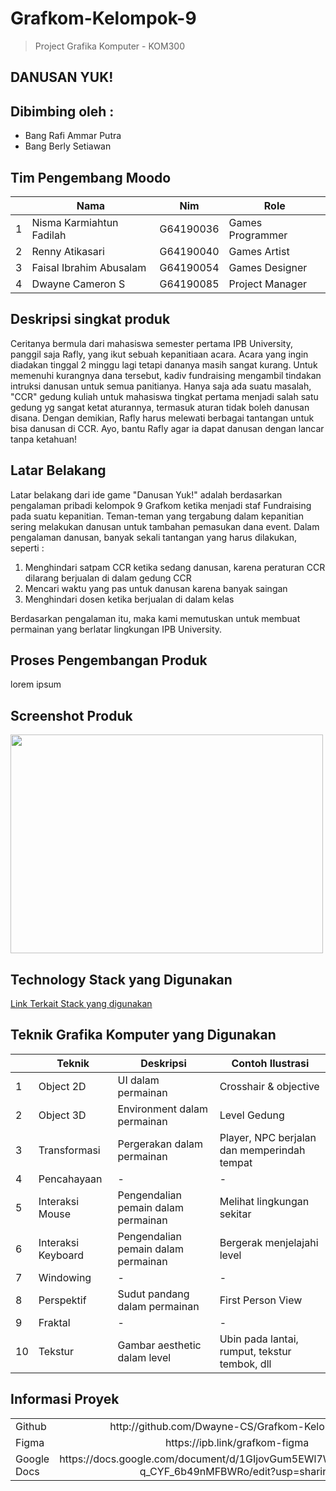 # Grafkom-Kelompok-9
> Project Grafika Komputer - KOM300
## DANUSAN YUK!


## Dibimbing oleh :
- Bang Rafi Ammar Putra
- Bang Berly Setiawan

## Tim Pengembang Moodo
<table>
    <thead>
        <tr>
            <th></th>
            <th>Nama</th>
            <th>Nim</th>
            <th>Role</th>
        </tr>
    </thead>
    <tbody>
        <tr>
            <td>1</td>
            <td>Nisma Karmiahtun Fadilah</td>
            <td>G64190036</td>
            <td>Games Programmer</td>
        </tr>
        <tr>
            <td>2</td>
            <td>Renny Atikasari</td>
            <td>G64190040</td>
            <td>Games Artist</td>
        </tr>
        <tr>
            <td>3</td>
            <td>Faisal Ibrahim Abusalam</td>
            <td>G64190054</td>
            <td>Games Designer</td>
        </tr>
                <tr>
            <td>4</td>
            <td>Dwayne Cameron S</td>
            <td>G64190085</td>
            <td>Project Manager</td>
        </tr>
    </tbody>
</table>

## Deskripsi singkat produk
Ceritanya bermula dari mahasiswa semester pertama IPB University, panggil saja Rafly, yang ikut sebuah kepanitiaan acara. Acara yang ingin diadakan tinggal 2 minggu lagi tetapi dananya masih sangat kurang. Untuk memenuhi kurangnya dana tersebut, kadiv fundraising mengambil tindakan intruksi danusan untuk semua panitianya. Hanya saja ada suatu masalah, "CCR" gedung kuliah untuk mahasiswa tingkat pertama menjadi salah satu gedung yg sangat ketat aturannya, termasuk aturan tidak boleh danusan disana. Dengan demikian, Rafly harus melewati berbagai tantangan untuk bisa danusan di CCR. Ayo, bantu Rafly agar ia dapat danusan dengan lancar tanpa ketahuan!

## Latar Belakang
Latar belakang dari ide game "Danusan Yuk!" adalah berdasarkan pengalaman pribadi kelompok 9 Grafkom ketika menjadi staf Fundraising pada suatu kepanitian. Teman-teman yang tergabung dalam kepanitian sering melakukan danusan untuk tambahan pemasukan dana event. Dalam pengalaman danusan, banyak sekali tantangan yang harus dilakukan, seperti :
1. Menghindari satpam CCR ketika sedang danusan, karena peraturan CCR dilarang berjualan di dalam gedung CCR
2. Mencari waktu yang pas untuk danusan karena banyak saingan
3. Menghindari dosen ketika berjualan di dalam kelas

Berdasarkan pengalaman itu, maka kami memutuskan untuk membuat permainan yang berlatar lingkungan IPB University.

## Proses Pengembangan Produk
lorem ipsum

## Screenshot Produk
 <img src="https://github.com/Dwayne-CS/Grafkom-Kelompok-9/tree/main/screenshot/ss1" width="500" height="350" />

## Technology Stack yang Digunakan
[Link Terkait Stack yang digunakan](https://mixpanel.com/blog/what-is-a-technology-stack/)

## Teknik Grafika Komputer yang Digunakan
<table>
    <thead>
        <tr>
            <th></th>
            <th>Teknik</th>
            <th>Deskripsi</th>
            <th>Contoh Ilustrasi</th>
        </tr>
    </thead>
    <tbody>
        <tr>
            <td>1</td>
            <td>Object 2D</td>
            <td>UI dalam permainan 
</td>
            <td>Crosshair & objective
</td>
        </tr>
        <tr>
            <td>2</td>
            <td>Object 3D</td>
            <td>Environment dalam permainan
</td>
            <td>Level Gedung
</td>
        </tr>
        <tr>
            <td>3</td>
            <td>Transformasi</td>
            <td>Pergerakan dalam permainan
</td>
            <td>Player, NPC berjalan dan memperindah tempat
</td>
        </tr>
        <tr>
            <td>4</td>
            <td>Pencahayaan</td>
            <td>-</td>
            <td>-</td>
        </tr>
        <tr>
            <td>5</td>
            <td>Interaksi Mouse</td>
            <td>Pengendalian pemain dalam permainan
</td>
            <td>Melihat lingkungan sekitar
</td>
        </tr>
        <tr>
            <td>6</td>
            <td>Interaksi Keyboard</td>
            <td>Pengendalian pemain dalam permainan
</td>
            <td>Bergerak menjelajahi level
</td>
        </tr>
        <tr>
            <td>7</td>
            <td>Windowing</td>
            <td>-</td>
            <td>-</td>
        </tr>
        <tr>
            <td>8</td>
            <td>Perspektif</td>
            <td>Sudut pandang dalam permainan
</td>
            <td>First Person View
</td>
        </tr>
        <tr>
            <td>9</td>
            <td>Fraktal</td>
            <td>-</td>
            <td>-</td>
        </tr>
        <tr>
            <td>10</td>
            <td>Tekstur</td>
            <td>Gambar aesthetic dalam level
</td>
            <td>Ubin pada lantai, rumput, tekstur tembok, dll</td>
        </tr>
    </tbody>
</table>


## Informasi Proyek
<table>
    <thead>
    </thead>
    <tbody>
        <tr>
            <td>Github</td>
            <td colspan=3 style="text-align:center">http://github.com/Dwayne-CS/Grafkom-Kelompok-9</td>
        </tr>
        <tr>
            <td>Figma</td>
            <td colspan=3 style="text-align:center">https://ipb.link/grafkom-figma</td>
        </tr>
        <tr>
            <td>Google Docs</td>
            <td colspan=3 style="text-align:center">https://docs.google.com/document/d/1GIjovGum5EWl7WD34hmRDhMJ7-q_CYF_6b49nMFBWRo/edit?usp=sharing</td>
        </tr>
    </tbody>
</table>




